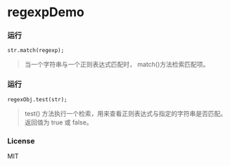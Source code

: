 # regexpDemo
### 运行
``` shell
str.match(regexp);
```
>当一个字符串与一个正则表达式匹配时， match()方法检索匹配项。
### 运行
``` shell
regexObj.test(str);
```
>test() 方法执行一个检索，用来查看正则表达式与指定的字符串是否匹配。返回值为 true 或 false。
### License 
MIT
